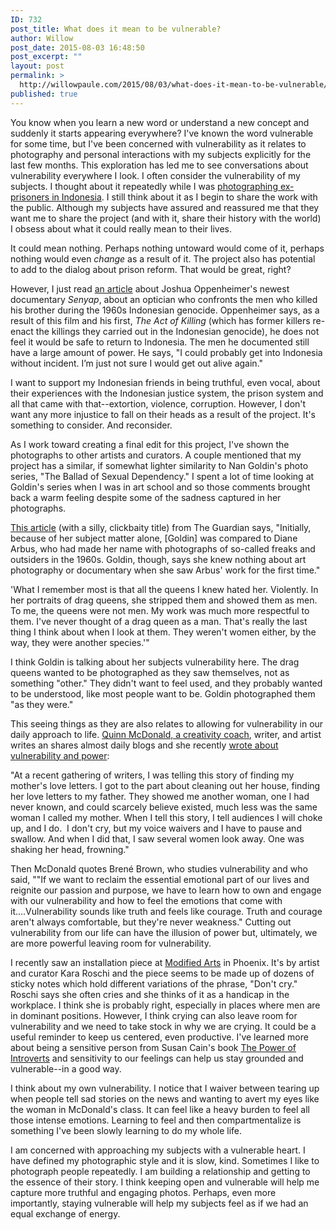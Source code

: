 ```yaml
---
ID: 732
post_title: What does it mean to be vulnerable?
author: Willow
post_date: 2015-08-03 16:48:50
post_excerpt: ""
layout: post
permalink: >
  http://willowpaule.com/2015/08/03/what-does-it-mean-to-be-vulnerable/
published: true
---
```

<p>You know when you learn a new word or understand a new concept and suddenly it starts appearing everywhere? I&#39;ve known the word vulnerable for some time, but I&#39;ve been concerned with vulnerability as it relates to photography and personal interactions with my subjects explicitly for the last few months. This exploration has led me to see conversations about vulnerability everywhere I look. 
<zentobox height="607" preview="/img/s8/v83/p1136411089-5.jpg" width="910"><!--
{
  "type": "zf.zentobox.PhotoVideo",
  "options": {
    "autoPlay": false,
    "hoverAction": "1",
    "hideWatermark": "false",
    "isSoundtrackLooped": false,
    "duration": "5",
    "transition": "2",
    "autoStart": false,
    "needLoopImages": false,
    "isRandom": false,
    "hasTopBar": true,
    "needLinkToGallery": true,
    "linkToGalleryText": "Visit Gallery",
    "showPhotoTitles": true,
    "showGalleryTitle": true,
    "showController": true,
    "allowFullScreen": true,
    "showThumbs": false,
    "controllerStyle": "31",
    "showOpeningSlide": true,
    "showClosingSlide": true,
    "slideBgColor": "#111111",
    "slideDisplayNameColor": "#f5f5f5",
    "slideGalleryTitleColor": "#dddddd",
    "bgColor": "#555555",
    "isBackgroundTransparent": false,
    "hideBorder": false,
    "borderColor": "#555555",
    "animationStyle": 2,
    "animationColor": "#cccccc",
    "anchorPoint": 4,
    "click": {
      "action": "0",
      "newWindow": false,
      "url": ""
    }
  },
  "layout": {
    "imageSize": "-1",
    "customWidth": "800",
    "customHeight": "630",
    "browserScaling": "true",
    "themeBorder": "true",
    "alignment": "0",
    "hSpace": "25",
    "vSpace": "15",
    "borderWidth": 0,
    "sizingMode": "0",
    "fixedAlignment": "false"
  },
  "content": {
    "photoSetId": "gal270196182",
    "title": "",
    "caption": "R+N outside in their yard. Yogyakarta. Copyright, Willow Paule Photography, 2014.",
    "altText": "",
    "ownerId": 841192347,
    "photoId": "1136411089",
    "isVideo": false
  }
}
--></zentobox>
I often consider the vulnerability of my subjects. I thought about it repeatedly while I was <a href="http://psychoculturalcinema.com/seeing-beyond-prison-bars/" target="_blank">photographing ex-prisoners in Indonesia</a>. I still think about it as I begin to share the work with the public. Although my subjects have assured and reassured me that they want me to share the project (and with it, share their history with the world) I obsess about what it could really mean to their lives.</p>

<p>It could mean nothing. Perhaps nothing untoward would come of it, perhaps nothing would even <em>change</em> as a result of it. The project also has potential to add to the dialog about prison reform. That would be great, right?</p>

<p>However, I just read <a href="http://www.nytimes.com/2015/07/12/magazine/joshua-oppenheimer-wont-go-back-to-indonesia.html?_r=0" target="_blank">an article</a> about Joshua Oppenheimer&#39;s newest documentary <em>Senyap</em>, about <span>an optician who confronts the men who killed his brother during the 1960s Indonesian genocide. </span>Oppenheimer<span> says, as a result of this film and his first,<em> The Act of Killing</em> (which has former killers re-enact the killings they carried out in the Indonesian genocide), he does not feel it would be safe to return to Indonesia. The men he documented still have a large amount of power. He says, &quot;</span>I could probably get into Indonesia without incident. I&rsquo;m just not sure I would get out alive again.&quot;</p>

<p>
<zentobox height="393" preview="/img/s5/v117/p1367655840-6.jpg" width="700"><!--
{
  "type": "zf.zentobox.PhotoVideo",
  "options": {
    "autoPlay": false,
    "hoverAction": "1",
    "hideWatermark": "false",
    "isSoundtrackLooped": false,
    "duration": "5",
    "transition": "2",
    "autoStart": false,
    "needLoopImages": false,
    "isRandom": false,
    "hasTopBar": true,
    "needLinkToGallery": true,
    "linkToGalleryText": "Visit Gallery",
    "showPhotoTitles": true,
    "showGalleryTitle": true,
    "showController": true,
    "allowFullScreen": true,
    "showThumbs": false,
    "controllerStyle": "31",
    "showOpeningSlide": true,
    "showClosingSlide": true,
    "slideBgColor": "#111111",
    "slideDisplayNameColor": "#f5f5f5",
    "slideGalleryTitleColor": "#dddddd",
    "bgColor": "#555555",
    "isBackgroundTransparent": false,
    "hideBorder": false,
    "borderColor": "#555555",
    "animationStyle": 2,
    "animationColor": "#cccccc",
    "anchorPoint": 4,
    "click": {
      "action": "0",
      "newWindow": false,
      "url": ""
    }
  },
  "layout": {
    "imageSize": "-1",
    "customWidth": "800",
    "customHeight": "630",
    "browserScaling": "true",
    "themeBorder": "true",
    "alignment": "0",
    "hSpace": "25",
    "vSpace": "15",
    "borderWidth": 0,
    "sizingMode": "0",
    "fixedAlignment": "false"
  },
  "content": {
    "photoSetId": "gal863965721",
    "ownerId": 841192347,
    "photoId": "1367655840",
    "isVideo": false
  }
}
--></zentobox>
</p>

<p>I want to support my Indonesian friends in being truthful, even vocal, about their experiences with the Indonesian justice system, the prison system and all that came with that--extortion, violence, corruption. However, I don&#39;t want any more injustice to fall on their heads as a result of the project. It&#39;s something to consider. And reconsider.</p>

<p>As I work toward creating a final edit for this project, I&#39;ve shown the photographs to other artists and curators. A couple mentioned that my project has a similar, if somewhat lighter similarity to Nan Goldin&#39;s photo series, &quot;The Ballad of Sexual Dependency.&quot; I spent a lot of time looking at Goldin&#39;s series when I was in art school and so those comments brought back a warm feeling despite some of the sadness captured in her photographs.</p>

<p><a href="http://www.theguardian.com/artanddesign/2014/mar/23/nan-goldin-photographer-wanted-get-high-early-age" target="_blank">This article</a> (with a silly, clickbaity title) from The Guardian says, &quot;Initially, because of her subject matter alone, [Goldin] was compared to Diane Arbus, who had made her name with photographs of so-called freaks and outsiders in the 1960s. Goldin, though, says she knew nothing about art photography or documentary when she saw Arbus&#39; work for the first time.&quot;</p>

<p>
<zentobox height="142" preview="/img/s10/v104/p1367633811-6.jpg" width="643"><!--
{
  "type": "zf.zentobox.PhotoVideo",
  "options": {
    "autoPlay": false,
    "hoverAction": "1",
    "hideWatermark": "false",
    "isSoundtrackLooped": false,
    "duration": "5",
    "transition": "2",
    "autoStart": false,
    "needLoopImages": false,
    "isRandom": false,
    "hasTopBar": true,
    "needLinkToGallery": true,
    "linkToGalleryText": "Visit Gallery",
    "showPhotoTitles": true,
    "showGalleryTitle": true,
    "showController": true,
    "allowFullScreen": true,
    "showThumbs": false,
    "controllerStyle": "31",
    "showOpeningSlide": true,
    "showClosingSlide": true,
    "slideBgColor": "#111111",
    "slideDisplayNameColor": "#f5f5f5",
    "slideGalleryTitleColor": "#dddddd",
    "bgColor": "#555555",
    "isBackgroundTransparent": false,
    "hideBorder": false,
    "borderColor": "#555555",
    "animationStyle": 2,
    "animationColor": "#cccccc",
    "anchorPoint": 4,
    "click": {
      "action": "0",
      "newWindow": false,
      "url": ""
    }
  },
  "layout": {
    "imageSize": "-1",
    "customWidth": "800",
    "customHeight": "630",
    "browserScaling": "true",
    "themeBorder": "true",
    "alignment": "0",
    "hSpace": "25",
    "vSpace": "15",
    "borderWidth": 0,
    "sizingMode": "0",
    "fixedAlignment": "false"
  },
  "content": {
    "photoSetId": "gal863965721",
    "title": "",
    "caption": "From left: Nan on Brian's Lap, Nan's Birthday, New York City. 1981. Silver dye bleach print, printed 2008. Nan and Brian in Bed, New York City. 1983. Silver dye bleach print, printed 2006. Nan One Month After Being Battered. 1984. Silver dye bleach print, printed 2008. All works in the collection of The Museum of Modern Art and © 2010 Nan Goldin.",
    "altText": "",
    "ownerId": 841192347,
    "photoId": "1367633811",
    "isVideo": false
  }
}
--></zentobox>
</p>

<p>&#39;What I remember most is that all the queens I knew hated her. Violently. In her portraits of drag queens, she stripped them and showed them as men. To me, the queens were not men. My work was much more respectful to them. I&#39;ve never thought of a drag queen as a man. That&#39;s really the last thing I think about when I look at them. They weren&#39;t women either, by the way, they were another species.&#39;&quot;</p>

<p>I think Goldin is talking about her subjects vulnerability here. The drag queens wanted to be photographed as they saw themselves, not as something &quot;other.&quot; They didn&#39;t want to feel used, and they probably wanted to be understood, like most people want to be. Goldin photographed them &quot;as they were.&quot;</p>

<p>This seeing things as they are also relates to allowing for vulnerability in our daily approach to life. <a href="http://http://www.quinncreative.com/coaching-retreats/" target="_blank">Quinn McDonald, a creativity coach</a>, writer, and artist writes an shares almost daily blogs and she recently <a href="http://www.quinncreative.com/vulnerability-and-power/" target="_blank">wrote about vulnerability and power</a>:</p>

<p>&quot;At a recent gathering of writers, I was telling this story of finding my mother&#39;s love letters. I got to the part about cleaning out her house, finding her love letters to my father. They showed me another woman, one I had never known, and could scarcely believe existed, much less was the same woman I called my mother. When I tell this story, I tell audiences I will choke up, and I do.&nbsp; I don&#39;t cry, but my voice waivers and I have to pause and swallow. And when I did that, I saw several women look away. One was shaking her head, frowning.&quot;</p>

<p>Then McDonald quotes Bren&eacute; Brown, who studies vulnerability and who said, &quot;&quot;If we want to reclaim the essential emotional part of our lives and reignite our passion and purpose, we have to learn how to own and engage with our <span class="il">vulnerability</span> and how to feel the emotions that come with it....<span class="il">Vulnerability</span> sounds like truth and feels like courage. Truth and courage aren&#39;t always comfortable, but they&#39;re never weakness.&quot; Cutting out vulnerability from our life can have the illusion of power but, ultimately, we are more powerful leaving room for vulnerability.</p>

<p>
<zentobox height="682" preview="/img/s9/v17/p1367638632-5.jpg" width="910"><!--
{
  "type": "zf.zentobox.PhotoVideo",
  "options": {
    "autoPlay": false,
    "hoverAction": "1",
    "hideWatermark": "false",
    "isSoundtrackLooped": false,
    "duration": "5",
    "transition": "2",
    "autoStart": false,
    "needLoopImages": false,
    "isRandom": false,
    "hasTopBar": true,
    "needLinkToGallery": true,
    "linkToGalleryText": "Visit Gallery",
    "showPhotoTitles": true,
    "showGalleryTitle": true,
    "showController": true,
    "allowFullScreen": true,
    "showThumbs": false,
    "controllerStyle": "31",
    "showOpeningSlide": true,
    "showClosingSlide": true,
    "slideBgColor": "#111111",
    "slideDisplayNameColor": "#f5f5f5",
    "slideGalleryTitleColor": "#dddddd",
    "bgColor": "#555555",
    "isBackgroundTransparent": false,
    "hideBorder": false,
    "borderColor": "#555555",
    "animationStyle": 2,
    "animationColor": "#cccccc",
    "anchorPoint": 4,
    "click": {
      "action": "0",
      "newWindow": false,
      "url": ""
    }
  },
  "layout": {
    "imageSize": "-1",
    "customWidth": "800",
    "customHeight": "630",
    "browserScaling": "true",
    "themeBorder": "true",
    "alignment": "0",
    "hSpace": "25",
    "vSpace": "15",
    "borderWidth": 0,
    "sizingMode": "0",
    "fixedAlignment": "false"
  },
  "content": {
    "photoSetId": "gal863965721",
    "title": "",
    "caption": "Daily Reminder by Kara Roschi, Copyright, 2015.",
    "altText": "",
    "ownerId": 841192347,
    "photoId": "1367638632",
    "isVideo": false
  }
}
--></zentobox>
</p>

<p>
<zentobox height="609" preview="/img/s4/v68/p1368062693-5.jpg" width="910"><!--
{
  "type": "zf.zentobox.PhotoVideo",
  "options": {
    "autoPlay": false,
    "hoverAction": "1",
    "hideWatermark": "false",
    "isSoundtrackLooped": false,
    "duration": "5",
    "transition": "2",
    "autoStart": false,
    "needLoopImages": false,
    "isRandom": false,
    "hasTopBar": true,
    "needLinkToGallery": true,
    "linkToGalleryText": "Visit Gallery",
    "showPhotoTitles": true,
    "showGalleryTitle": true,
    "showController": true,
    "allowFullScreen": true,
    "showThumbs": false,
    "controllerStyle": "31",
    "showOpeningSlide": true,
    "showClosingSlide": true,
    "slideBgColor": "#111111",
    "slideDisplayNameColor": "#f5f5f5",
    "slideGalleryTitleColor": "#dddddd",
    "bgColor": "#555555",
    "isBackgroundTransparent": false,
    "hideBorder": false,
    "borderColor": "#555555",
    "animationStyle": 2,
    "animationColor": "#cccccc",
    "anchorPoint": 4,
    "click": {
      "action": "0",
      "newWindow": false,
      "url": ""
    }
  },
  "layout": {
    "imageSize": "-1",
    "customWidth": "800",
    "customHeight": "630",
    "browserScaling": "true",
    "themeBorder": "true",
    "alignment": "0",
    "hSpace": "25",
    "vSpace": "15",
    "borderWidth": 0,
    "sizingMode": "0",
    "fixedAlignment": "false"
  },
  "content": {
    "photoSetId": "gal863965721",
    "title": "",
    "caption": "Full view of Daily Reminder by Kara Roschi, Copyright, 2015.",
    "altText": "",
    "ownerId": 841192347,
    "photoId": "1368062693",
    "isVideo": false
  }
}
--></zentobox>
</p>

<p>I recently saw an installation piece at <a href="http://modifiedarts.org/events-and-exhibitions/maybe-tomorrow-darling-exhibition-kara-roschi/" target="_blank">Modified Arts</a> in Phoenix. It&#39;s by artist and curator Kara Roschi and the piece seems to be made up of dozens of sticky notes which hold different variations of the phrase, &quot;Don&#39;t cry.&quot; Roschi says she often cries and she thinks of it as a handicap in the workplace. I think she is probably right, especially in places where men are in dominant positions. However, I think crying can also leave room for vulnerability and we need to take stock in why we are crying. It could be a useful reminder to keep us centered, even productive. I&#39;ve learned more about being a sensitive person from Susan Cain&#39;s book <u>The Power of Introverts</u> and sensitivity to our feelings can help us stay grounded and vulnerable--in a good way.</p>

<p>I think about my own vulnerability. I notice that I waiver between tearing up when people tell sad stories on the news and wanting to avert my eyes like the woman in McDonald&#39;s class. It can feel like a heavy burden to feel all those intense emotions. Learning to feel and then compartmentalize is something I&#39;ve been slowly learning to do my whole life.</p>

<p>I am concerned with approaching my subjects with a vulnerable heart. I have defined my photographic style and it is slow, kind. Sometimes I like to photograph people repeatedly. I am building a relationship and getting to the essence of their story. I think keeping open and vulnerable will help me capture more truthful and engaging photos. Perhaps, even more importantly, staying vulnerable will help my subjects feel as if we had an equal exchange of energy.</p>